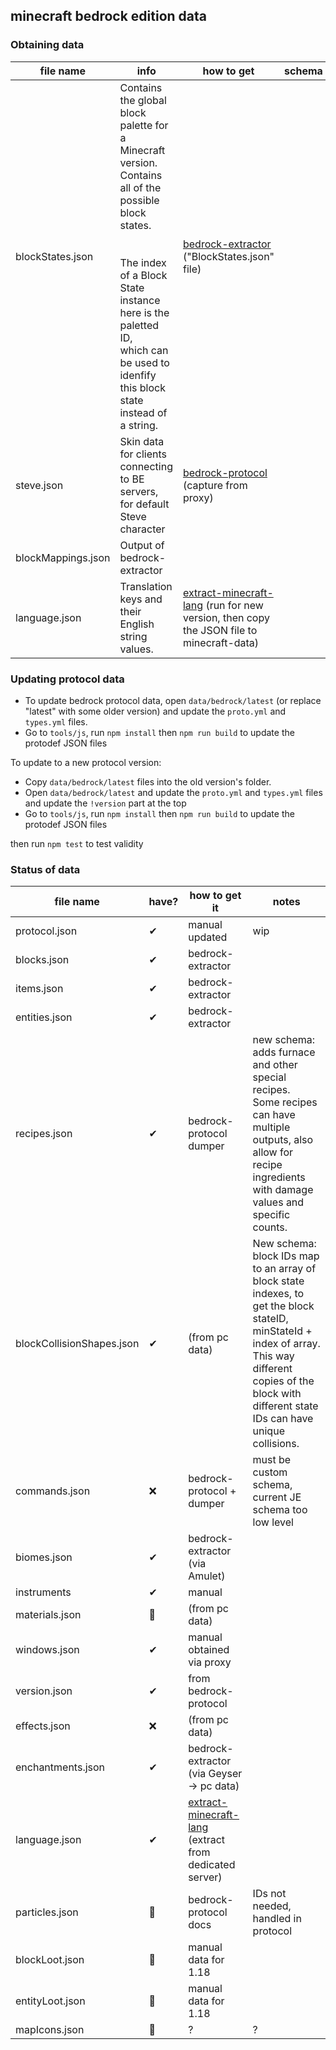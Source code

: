 ## minecraft bedrock edition data

### Obtaining data

| file name | info | how to get | schema |
|-|-|-|-|
| blockStates.json | Contains the global block palette for a Minecraft version. <br>Contains all of the possible block states. <br><br><br>The index of a Block State instance here is the paletted ID, <br>which can be used to idenfify this block state<br>instead of a string. | [bedrock-extractor][1] ("BlockStates.json" file) |  |
| steve.json | Skin data for clients connecting to BE servers, for default Steve character | [bedrock-protocol][2] (capture from proxy) |  |
| blockMappings.json | Output of bedrock-extractor |
| language.json | Translation keys and their English string values. | [extract-minecraft-lang][3] (run for new version, then copy the JSON file to minecraft-data) | |

### Updating protocol data

* To update bedrock protocol data, open `data/bedrock/latest` (or replace "latest" with some older version) and update the `proto.yml` and `types.yml` files.
* Go to `tools/js`, run `npm install` then `npm run build` to update the protodef JSON files

To update to a new protocol version:
* Copy `data/bedrock/latest` files into the old version's folder.
* Open `data/bedrock/latest` and update the `proto.yml` and `types.yml` files and update the `!version` part at the top
* Go to `tools/js`, run `npm install` then `npm run build` to update the protodef JSON files


then run `npm test` to test validity

### Status of data

<!--StartFragment-->
file name | have? | how to get it | notes
-- | -- | -- | --
protocol.json | ✔ | manual updated | wip
blocks.json | ✔ | bedrock-extractor | &nbsp;
items.json | ✔ | bedrock-extractor | &nbsp;
entities.json | ✔ | bedrock-extractor  | &nbsp;
recipes.json | ✔ |  bedrock-protocol dumper | new schema: adds furnace and other special recipes. <br/> Some recipes can have multiple outputs, also allow for recipe ingredients with damage values and specific counts.
blockCollisionShapes.json | ✔ | (from pc data) | New schema: block IDs map to an array of block state indexes, to get the block stateID, minStateId + index of array. This way different copies of the block with different state IDs can have unique collisions. 
commands.json | ❌ | bedrock-protocol + dumper | must be custom schema, current JE schema too low level
biomes.json | ✔ | bedrock-extractor (via Amulet) | 
instruments | ✔ | manual | &nbsp;
materials.json | 🔵 | (from pc data) | &nbsp;
windows.json | ✔ | manual obtained via proxy | &nbsp;
version.json | ✔ | from bedrock-protocol | 
effects.json | ❌ | (from pc data) | &nbsp;
enchantments.json | ✔ | bedrock-extractor (via Geyser -> pc data) | &nbsp;
language.json | ✔ | [extract-minecraft-lang][3] (extract from dedicated server) | &nbsp;
particles.json | 🔵 | bedrock-protocol docs | IDs not needed, handled in protocol
blockLoot.json | 🔵 | manual data for 1.18 | &nbsp;
entityLoot.json | 🔵 | manual data for 1.18 | &nbsp;
mapIcons.json | 🔵 | ? | ?

<!--EndFragment-->

[1]: https://github.com/extremeheat/minecraft-data-extractor/tree/master/bedrock
[2]: https://github.com/PrismarineJS/bedrock-protocol
[3]: https://github.com/CreeperG16/extract-minecraft-lang
